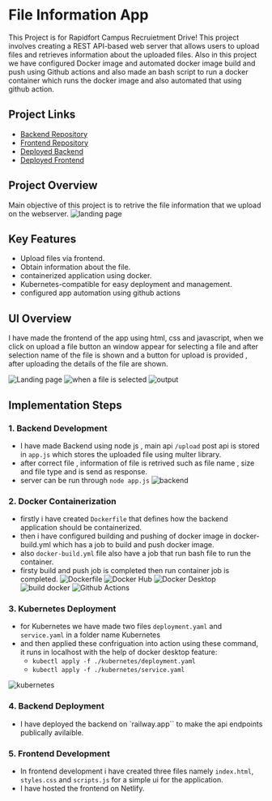 # File Information App

This Project is for Rapidfort Campus Recruietment Drive! This project involves creating a REST API-based web server that allows users to upload files and retrieves information about the uploaded files. Also in this project we have configured Docker image and automated docker image build and push using Github actions and also made an bash script to run a docker container which runs the docker image and also automated that using github action.

## Project Links

- [Backend Repository](https://github.com/rahulguglani/rf-backend)
- [Frontend Repository](https://github.com/rahulguglani/rf-frontend)
- [Deployed Backend](https://rf-backend-production.up.railway.app/)
- [Deployed Frontend](https://file-info-rapidfort.netlify.app/)


## Project Overview
Main objective of this project is to retrive the file information that we upload on the webserver.
![landing page](image.png)

## Key Features

- Upload files via frontend.
- Obtain information about the file.
- containerized application using docker.
- Kubernetes-compatible for easy deployment and management.
- configured app automation using github actions

## UI Overview

I have made the frontend of the app using html, css and javascript, when we click on upload a file button an window appear for selecting a file and after selection name of the file is shown and a button for upload is provided , after uploading the details of the file are shown.

![Landing page](image-7.png)
![when a file is selected](image-8.png)
![output](image-9.png)


## Implementation Steps

### 1. Backend Development

- I have made Backend using node js , main api `/upload` post api is stored in `app.js` which stores the uploaded file using multer library.
- after correct file , information of file is retrived such as file name , size and file type and is send as response.
- server can be run through `node app.js`
![backend](image-1.png)

### 2. Docker Containerization

- firstly i have created `Dockerfile` that defines how the backend application should be containerized.
- then i have configured building and pushing of docker image in docker-build.yml which has a job to build and push docker image.
- also `docker-build.yml` file also have a job that run bash file to run the container.
- firsty build and push job is completed then run container job is completed.
![Dockerfile](image-3.png)
![Docker Hub](image-4.png)
![Docker Desktop](image-2.png)
![build docker](image-5.png)
![Github Actions](image-6.png)

### 3. Kubernetes Deployment

- for Kubernetes we have made two files `deployment.yaml` and `service.yaml` in a folder name Kubernetes
- and then applied these confriguation into action using these command, it runs in localhost with the help of docker desktop feature:
  - `kubectl apply -f ./kubernetes/deployment.yaml`
  - `kubectl apply -f ./kubernetes/service.yaml`

![kubernetes](image-10.png)

### 4. Backend Deployment

- I have deployed the backend on `railway.app`` to make the api endpoints publically avilaible.

### 5. Frontend Development

- In frontend development i have created three files namely `index.html`, `styles.css` and `scripts.js` for a simple ui for the application.
- I have hosted the frontend on Netlify.